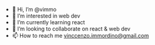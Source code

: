 - 👋 Hi, I’m @vimmo
- 👀 I’m interested in web dev
- 🌱 I’m currently learning react
- 💞️ I’m looking to collaborate on react & web dev
- 📫 How to reach me vinccenzo.immordino@gmail.com

<!---
vimmo/vimmo is a ✨ special ✨ repository because its `README.md` (this file) appears on your GitHub profile.
You can click the Preview link to take a look at your changes.
--->
